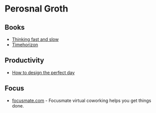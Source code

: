 # Perosnal Groth

## Books
- [Thinking fast and slow](https://www.amazon.de/Thinking-Fast-Slow-Daniel-Kahneman/dp/0141033576/ref=sr_1_1?__mk_de_DE=%C3%85M%C3%85%C5%BD%C3%95%C3%91&crid=2ENLKROVW16E&dchild=1&keywords=thinking+fast+and+slow&qid=1606327818&s=books&sprefix=think%2Cstripbooks%2C176&sr=1-1)
- [Timehorizon](https://www.amazon.de/dp/9881485010/?coliid=I34ZXNYL25FEF6&colid=21HV32YJNQWTD&psc=1&ref_=lv_ov_lig_dp_it)

## Productivity
- [How to design the perfect day](https://radreads.co/structure-day/)

## Focus
- [focusmate.com](https://www.focusmate.com/) - Focusmate virtual coworking helps you get things done.
